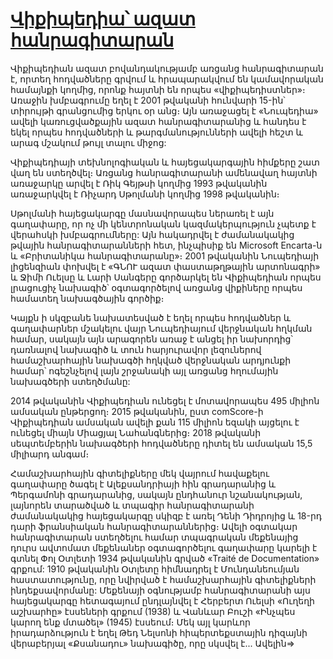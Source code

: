 # [Վիքիպեդիա՝ ազատ հանրագիտարան](https://hy.wikipedia.org/wiki/%D4%B3%D5%AC%D5%AD%D5%A1%D5%BE%D5%B8%D6%80_%D5%A7%D5%BB)

Վիքիպեդիան ազատ բովանդակությամբ առցանց հանրագիտարան է, որտեղ հոդվածները գրվում և հրապարակվում են կամավորական համայնքի կողմից, որոնք հայտնի են որպես «վիքիպեդիստներ»։ Առաջին խմբագրումը եղել է 2001 թվականի հունվարի 15-ին՝ տիրույթի գրանցումից երկու օր անց։ Այն առաջացել է «Նուպեդիա» ավելի կառուցվածքային ազատ հանրագիտարանից և հանդես է եկել որպես հոդվածների և թարգմանությունների ավելի հեշտ և արագ մշակում թույլ տալու միջոց:

Վիքիպեդիայի տեխնոլոգիական և հայեցակարգային հիմքերը շատ վաղ են ստեղծվել։ Առցանց հանրագիտարանի ամենավաղ հայտնի առաջարկը արվել է Ռիկ Գեյթսի կողմից 1993 թվականին առաջարկվել է Ռիչարդ Սթոլմանի կողմից 1998 թվականին։

Սթոլմանի հայեցակարգը մասնավորապես ներառել է այն գաղափարը, որ ոչ մի կենտրոնական կազմակերպություն չպետք է վերահսկի խմբագրումները: Այն հակադրվել է ժամանակակից թվային հանրագիտարանների հետ, ինչպիսիք են Microsoft Encarta-ն և «Բրիտանիկա հանրագիտարանը»։ 2001 թվականին Նուպեդիայի լիցենզիան փոխվել է «ԳՆՈՒ ազատ փաստաթղթային արտոնագրի» և Ջիմի Ուելսը և Լարի Սանգերը գործարկել են Վիքիպեդիան որպես լրացուցիչ նախագիծ՝ օգտագործելով առցանց վիքիները որպես համատեղ նախագծային գործիք։

Կայքն ի սկզբանե նախատեսված է եղել որպես հոդվածներ և գաղափարներ մշակելու վայր Նուպեդիայում վերջնական հղկման համար, սակայն այն արագորեն առաջ է անցել իր նախորդից՝ դառնալով նախագիծ և տուն հարյուրավոր լեզուներով համաշխարհային նախագծի հղկված վերջնական արդյունքի համար՝ ոգեշնչելով լայն շրջանակի այլ առցանց հղումային նախագծերի ստեղծմանը:

2014 թվականին Վիքիպեդիան ունեցել է մոտավորապես 495 միլիոն ամսական ընթերցող։ 2015 թվականին, ըստ comScore-ի Վիքիպեդիան ամսական ավելի քան 115 միլիոն եզակի այցելու է ունեցել միայն Միացյալ Նահանգներից։ 2018 թվականի սեպտեմբերին նախագծերի հոդվածները դիտել են ամսական 15,5 միլիարդ անգամ։

Համաշխարհային գիտելիքները մեկ վայրում հավաքելու գաղափարը ծագել է Ալեքսանդրիայի հին գրադարանից և Պերգամոնի գրադարանից, սակայն ընդհանուր նշանակության, լայնորեն տարածված և տպագիր հանրագիտարանի ժամանակակից հայեցակարգը սկիզբ է առել Դենի Դիդրոյից և 18-րդ դարի ֆրանսիական հանրագիտարաններից։ Ավելի օգտակար հանրագիտարան ստեղծելու համար տպագրական մեքենայից դուրս ավտոմատ մեքենաներ օգտագործելու գաղափարը կարելի է գտնել Փոլ Օտլետի 1934 թվականին գրված «Traité de Documentation» գրքում: 1910 թվականին Օտլետը հիմնադրել է Մունդանեումյան հաստատությունը, որը նվիրված է համաշխարհային գիտելիքների ինդեքսավորմանը: Մեքենայի օգնությամբ հանրագիտարանի այս հայեցակարգը հետագայում ընդլայնվել է Հերբերտ Ուելսի «Ուղեղի աշխարհը» էսսեների գրքում (1938) և Վանևար Բուշի «Ինչպես կարող ենք մտածել» (1945) էսսեում։ Մեկ այլ կարևոր իրադարձություն է եղել Թեդ Նելսոնի հիպերտեքստային դիզայնի վերաբերյալ «Քսանադու» նախագիծը, որը սկսվել է... Ավելին⇒

<!---
codetypo:words Ալեքսանդրիայի Պերգամոնի Դենի Դիդրոյից Օտլետը Օտլետի Traité Մունդանեումյան ինդեքսավորմանը Հերբերտ Ուելսի էսսեների Վանևար
codetypo:words Բուշի էսսեում Նելսոնի հիպերտեքստային դիզայնի Քսանադու վիքիպեդիստներ Բրիտանիկա
codetypo:words ԳՆՈՒ Գեյթսի Նուպեդիա Նուպեդիայի Նուպեդիայում Ուելսը Ջիմի Ռիչարդ Սանգերը
codetypo:words Սթոլմանի Վիքիպեդիայի ինչպիսիք լիցենզիան հայեցակարգային հղկման հղումային
codetypo:words չպետք վիքիները փաստաթղթային
-->
